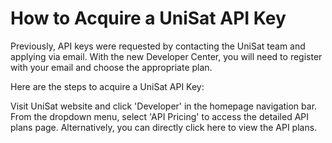 # How to Acquire a UniSat API Key

Previously, API keys were requested by contacting the UniSat team and applying via email. With the new Developer Center, you will need to register with your email and choose the appropriate plan.

Here are the steps to acquire a UniSat API Key:

Visit UniSat website and click 'Developer' in the homepage navigation bar. From the dropdown menu, select 'API Pricing' to access the detailed API plans page. Alternatively, you can directly click here to view the API plans.

